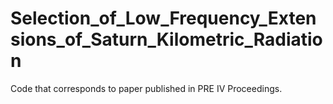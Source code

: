 # Selection_of_Low_Frequency_Extensions_of_Saturn_Kilometric_Radiation
Code that corresponds to paper published in PRE IV Proceedings.
